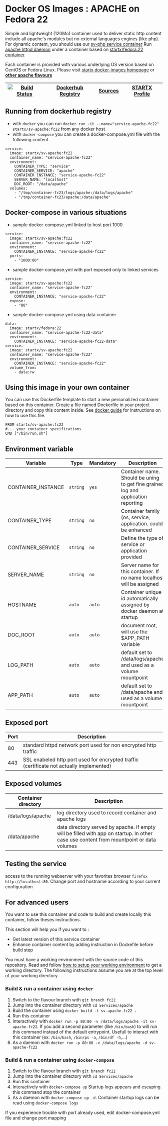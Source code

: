 <!--[metadata]>
+++
title = "STARTX Docker Services Images : APACHE on Fedora 22"
description = "Docker container with apache service based on fedora 22"
keywords = ["home, docker, startx, apache, fedora 22, centos, repository, container, swarm, compose"]
weight=3
+++
<![end-metadata]-->

# Docker OS Images : APACHE on Fedora 22

Simple and lightweight (120Mo) container used to deliver static http content include all apache's modules but no external languages engines (like php). For dynamic content, you should use our [sv-php service container](https://hub.docker.com/r/startx/sv-php)
Run [apache httpd daemon](https://httpd.apache.org/) under a container 
based on [startx/fedora:22 container](https://hub.docker.com/r/startx/fedora)

Each container is provided with various underlying OS version based on CentOS or 
Fedora Linux. Please visit [startx docker-images homepage](https://github.com/startxfr/docker-images/)
or **[other apache flavours](https://github.com/startxfr/docker-images/Services/apache/#available-flavours)**

| [![Build Status](https://travis-ci.org/startxfr/docker-images.svg)](https://travis-ci.org/startxfr/docker-images) | [Dockerhub Registry](https://hub.docker.com/r/startx/sv-apache/) | [Sources](https://github.com/startxfr/docker-images/Services/apache)             | [STARTX Profile](https://github.com/startxfr) | 
|-------------------------------------------------------------------------------------------------------------------|------------------------------------------------------------------|----------------------------------------------------------------------------------|-----------------------------------------------|

## Running from dockerhub registry

* with `docker` you can run `docker run -it --name="service-apache-fc22" startx/sv-apache:fc22` from any docker host
* with `docker-compose` you can create a docker-compose.yml file with the following content
```
service:
  image: startx/sv-apache:fc22
  container_name: "service-apache-fc22"
  environment:
    CONTAINER_TYPE: "service"
    CONTAINER_SERVICE: "apache"
    CONTAINER_INSTANCE: "service-apache-fc22"
    SERVER_NAME: "localhost"
    DOC_ROOT: "/data/apache"
  volumes:
    - "/tmp/container-fc23/logs/apache:/data/logs/apache"
    - "/tmp/container-fc23/apache:/data/apache"
```

## Docker-compose in various situations

* sample docker-compose.yml linked to host port 1000
```
service:
  image: startx/sv-apache:fc22
  container_name: "service-apache-fc22"
  environment:
    CONTAINER_INSTANCE: "service-apache-fc22"
  ports:
    - "1000:80"
```
* sample docker-compose.yml with port exposed only to linked services
```
service:
  image: startx/sv-apache:fc22
  container_name: "service-apache-fc22"
  environment:
    CONTAINER_INSTANCE: "service-apache-fc22"
  expose:
    - "80"
```
* sample docker-compose.yml using data container
```
data:
  image: startx/fedora:22
  container_name: "service-apache-fc22-data"
  environment:
    CONTAINER_INSTANCE: "service-apache-fc22-data"
service:
  image: startx/sv-apache:fc22
  container_name: "service-apache-fc22"
  environment:
    CONTAINER_INSTANCE: "service-apache-fc22"
  volume_from:
    - data:rw
```

## Using this image in your own container

You can use this Dockerfile template to start a new personalized container based on this container. Create a file named Dockerfile in your project directory and copy this content inside. See [docker guide](http://docs.docker.com/engine/reference/builder/) for instructions on how to use this file.
 ```
FROM startx/sv-apache:fc22
#... your container specifications
CMD ["/bin/run.sh"]
```

## Environment variable

| Variable                  | Type     | Mandatory | Description                                                              |
|---------------------------|----------|-----------|--------------------------------------------------------------------------|
| CONTAINER_INSTANCE        | `string` | `yes`     | Container name. Should be uning to get fine grained log and application reporting
| CONTAINER_TYPE            | `string` | `no`      | Container family (os, service, application. could be enhanced 
| CONTAINER_SERVICE         | `string` | `no`      | Define the type of service or application provided
| SERVER_NAME               | `string` | `no`      | Server name for this container. If no name localhost will be assigned
| HOSTNAME                  | `auto`   | `auto`    | Container unique id automatically assigned by docker daemon at startup
| DOC_ROOT                  | `auto`   | `auto`    | document root, will use the $APP_PATH variable
| LOG_PATH                  | `auto`   | `auto`    | default set to /data/logs/apache and used as a volume mountpoint
| APP_PATH                  | `auto`   | `auto`    | default set to /data/apache and used as a volume mountpoint

## Exposed port

| Port  | Description                                                              |
|-------|--------------------------------------------------------------------------|
| 80    | standard httpd network port used for non encrypted http traffic
| 443   | SSL enabeled http port used for encrypted traffic (certificate not actually implemented)

## Exposed volumes

| Container directory  | Description                                                              |
|----------------------|--------------------------------------------------------------------------|
| /data/logs/apache    | log directory used to record container and apache logs
| /data/apache         | data directory served by apache. If empty will be filled with app on startup. In other case use content from mountpoint or data volumes

## Testing the service

access to the running webserver with your favorites browser `firefox http://localhost:80`. Change port and hostname according to your current configuration

## For advanced users

You want to use this container and code to build and create locally this container, follow theses instructions.

This section will help you if you want to :
* Get latest version of this service container
* Enhance container content by adding instruction in Dockefile before build step

You must have a working environment with the source code of this repository. Read and follow [how to setup your working environment](https://github.com/startxfr/docker-images#setup-your-working-environment-mandatory) to get a working directory. The following instructions assume you are at the top level of your working directory.

### Build & run a container using `docker`

1. Switch to the flavour branch with `git branch fc22`
2. Jump into the container directory with `cd Services/apache`
3. Build the container using `docker build -t sv-apache-fc22 .`
4. Run this container 
  1. Interactively with `docker run -p 80:80 -v /data/logs/apache -it sv-apache-fc22`. If you add a second parameter (like `/bin/bash`) to will run this command instead of the default entrypoint. Usefull to interact with this container (ex: `/bin/bash`, `/bin/ps -a`, `/bin/df -h`,...) 
  2. As a daemon with `docker run -p 80:80 -v /data/logs/apache -d sv-apache-fc22`


### Build & run a container using `docker-compose`

1. Switch to the flavour branch with `git branch fc22`
2. Jump into the container directory with `cd Services/apache`
3. Run this container 
  1. Interactively with `docker-compose up` Startup logs appears and escaping this command stop the container
  2. As a daemon with `docker-compose up -d`. Container startup logs can be read using `docker-compose logs`

If you experience trouble with port already used, edit docker-compose.yml file and change port mapping